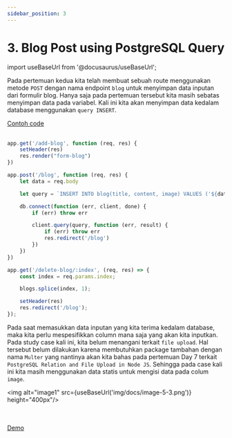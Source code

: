 ```yaml
---
sidebar_position: 3
---
```


# 3. Blog Post using PostgreSQL Query

import useBaseUrl from '@docusaurus/useBaseUrl';

Pada pertemuan kedua kita telah membuat sebuah route menggunakan metode `POST` dengan nama endpoint `blog` untuk menyimpan data inputan dari formulir blog. Hanya saja pada pertemuan tersebut kita masih sebatas menyimpan data pada variabel. Kali ini kita akan menyimpan data kedalam database menggunakan `query INSERT`.

<a class="btn-example-code" href="https://github.com/demo-dumbways/ebook-code-result-chapter-2/blob/day5-2.blog-post-sql/api/index.js">
Contoh code
</a>

<br />
<br />

```js title=index.js {6-19}
app.get('/add-blog', function (req, res) {
    setHeader(res)
    res.render("form-blog")
})

app.post('/blog', function (req, res) {
    let data = req.body

    let query = `INSERT INTO blog(title, content, image) VALUES ('${data.title}', '${data.content}', 'image.png')`

    db.connect(function (err, client, done) {
        if (err) throw err

        client.query(query, function (err, result) {
            if (err) throw err
            res.redirect('/blog')
        })
    })
})

app.get('/delete-blog/:index', (req, res) => {
    const index = req.params.index;

    blogs.splice(index, 1);

    setHeader(res)
    res.redirect('/blog');
});

```

Pada saat memasukkan data inputan yang kita terima kedalam database, maka kita perlu mespesifikkan column mana saja yang akan kita inputkan. Pada study case kali ini, kita belum menangani terkait `file upload`. Hal tersebut belum dilakukan karena membutuhkan package tambahan dengan nama `Multer` yang nantinya akan kita bahas pada pertemuan Day 7 terkait `PostgreSQL Relation and File Upload in Node JS`. Sehingga pada case kali ini kita masih menggunakan data statis untuk mengisi data pada colum `image`.

<img alt="image1" src={useBaseUrl('img/docs/image-5-3.png')} height="400px"/>

<br />
<br />

<div>
<a class="btn-demo" href="https://personal-web-chapter-2.herokuapp.com/add-blog">
Demo
</a>
</div>

